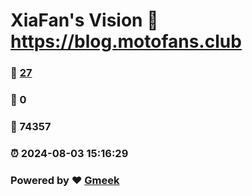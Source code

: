 # XiaFan's Vision :link: https://blog.motofans.club 
### :page_facing_up: [27](https://blog.motofans.club/tag.html) 
### :speech_balloon: 0 
### :hibiscus: 74357 
### :alarm_clock: 2024-08-03 15:16:29 
### Powered by :heart: [Gmeek](https://github.com/Meekdai/Gmeek)
